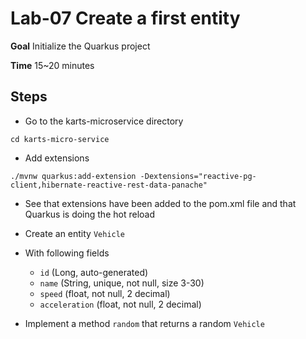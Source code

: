 # Lab-07 Create a first entity

**Goal** Initialize the Quarkus project

**Time** 15~20 minutes

## Steps

- Go to the  karts-microservice directory
```shell
cd karts-micro-service
```
- Add extensions

```shell
./mvnw quarkus:add-extension -Dextensions="reactive-pg-client,hibernate-reactive-rest-data-panache"
```

- See that extensions have been added to the pom.xml file and that Quarkus is doing the hot reload
 

- Create an entity ```Vehicle```
- With following fields
  - ```id``` (Long, auto-generated)
  - ```name``` (String, unique, not null, size 3-30)
  - ```speed``` (float, not null, 2 decimal)
  - ```acceleration``` (float, not null, 2 decimal)
- Implement a method ```random``` that returns a random ```Vehicle```

